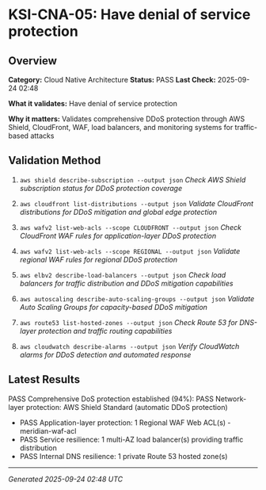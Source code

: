 # KSI-CNA-05: Have denial of service protection

## Overview

**Category:** Cloud Native Architecture
**Status:** PASS
**Last Check:** 2025-09-24 02:48

**What it validates:** Have denial of service protection

**Why it matters:** Validates comprehensive DDoS protection through AWS Shield, CloudFront, WAF, load balancers, and monitoring systems for traffic-based attacks

## Validation Method

1. `aws shield describe-subscription --output json`
   *Check AWS Shield subscription status for DDoS protection coverage*

2. `aws cloudfront list-distributions --output json`
   *Validate CloudFront distributions for DDoS mitigation and global edge protection*

3. `aws wafv2 list-web-acls --scope CLOUDFRONT --output json`
   *Check CloudFront WAF rules for application-layer DDoS protection*

4. `aws wafv2 list-web-acls --scope REGIONAL --output json`
   *Validate regional WAF rules for regional DDoS protection*

5. `aws elbv2 describe-load-balancers --output json`
   *Check load balancers for traffic distribution and DDoS mitigation capabilities*

6. `aws autoscaling describe-auto-scaling-groups --output json`
   *Validate Auto Scaling Groups for capacity-based DDoS mitigation*

7. `aws route53 list-hosted-zones --output json`
   *Check Route 53 for DNS-layer protection and traffic routing capabilities*

8. `aws cloudwatch describe-alarms --output json`
   *Verify CloudWatch alarms for DDoS detection and automated response*

## Latest Results

PASS Comprehensive DoS protection established (94%): PASS Network-layer protection: AWS Shield Standard (automatic DDoS protection)
- PASS Application-layer protection: 1 Regional WAF Web ACL(s) - meridian-waf-acl
- PASS Service resilience: 1 multi-AZ load balancer(s) providing traffic distribution
- PASS Internal DNS resilience: 1 private Route 53 hosted zone(s)

---
*Generated 2025-09-24 02:48 UTC*